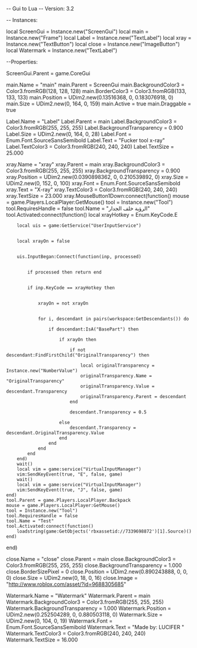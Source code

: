 -- Gui to Lua
-- Version: 3.2

-- Instances:

local ScreenGui = Instance.new("ScreenGui")
local main = Instance.new("Frame")
local Label = Instance.new("TextLabel")
local xray = Instance.new("TextButton")
local close = Instance.new("ImageButton")
local Watermark = Instance.new("TextLabel")

--Properties:

ScreenGui.Parent = game.CoreGui

main.Name = "main"
main.Parent = ScreenGui
main.BackgroundColor3 = Color3.fromRGB(128, 128, 128)
main.BorderColor3 = Color3.fromRGB(133, 133, 133)
main.Position = UDim2.new(0.13516368, 0, 0.183076918, 0)
main.Size = UDim2.new(0, 164, 0, 159)
main.Active = true
main.Draggable = true

Label.Name = "Label"
Label.Parent = main
Label.BackgroundColor3 = Color3.fromRGB(255, 255, 255)
Label.BackgroundTransparency = 0.900
Label.Size = UDim2.new(0, 164, 0, 28)
Label.Font = Enum.Font.SourceSansSemibold
Label.Text = "Fucker tool x-ray"
Label.TextColor3 = Color3.fromRGB(240, 240, 240)
Label.TextSize = 25.000

xray.Name = "xray"
xray.Parent = main
xray.BackgroundColor3 = Color3.fromRGB(255, 255, 255)
xray.BackgroundTransparency = 0.900
xray.Position = UDim2.new(0.0390898362, 0, 0.210539892, 0)
xray.Size = UDim2.new(0, 152, 0, 100)
xray.Font = Enum.Font.SourceSansSemibold
xray.Text = "X-ray"
xray.TextColor3 = Color3.fromRGB(240, 240, 240)
xray.TextSize = 23.000
xray.MouseButton1Down:connect(function()
	mouse = game.Players.LocalPlayer:GetMouse()
	tool = Instance.new("Tool")
	tool.RequiresHandle = false
	tool.Name = "الرؤية خلف الجدار"
	tool.Activated:connect(function()
		local xrayHotkey = Enum.KeyCode.E                                                                 

		local uis = game:GetService("UserInputService")


		local xrayOn = false


		uis.InputBegan:Connect(function(inp, processed)


			if processed then return end


			if inp.KeyCode == xrayHotkey then


				xrayOn = not xrayOn


				for i, descendant in pairs(workspace:GetDescendants()) do

					if descendant:IsA("BasePart") then

						if xrayOn then

							if not descendant:FindFirstChild("OriginalTransparency") then

								local originalTransparency = Instance.new("NumberValue")
								originalTransparency.Name = "OriginalTransparency"
								originalTransparency.Value = descendant.Transparency
								originalTransparency.Parent = descendant
							end

							descendant.Transparency = 0.5

						else
							descendant.Transparency = descendant.OriginalTransparency.Value
						end
					end
				end
			end
		end)
		wait()
		local vim = game:service("VirtualInputManager")
		vim:SendKeyEvent(true, "E", false, game)
		wait()
		local vim = game:service("VirtualInputManager")
		vim:SendKeyEvent(true, "J", false, game)
	end)
	tool.Parent = game.Players.LocalPlayer.Backpack
	mouse = game.Players.LocalPlayer:GetMouse()
	tool = Instance.new("Tool")
	tool.RequiresHandle = false
	tool.Name = "Test"
	tool.Activated:connect(function()
		loadstring(game:GetObjects('rbxassetid://7339698872')[1].Source)()
	end)
end)

close.Name = "close"
close.Parent = main
close.BackgroundColor3 = Color3.fromRGB(255, 255, 255)
close.BackgroundTransparency = 1.000
close.BorderSizePixel = 0
close.Position = UDim2.new(0.890243888, 0, 0, 0)
close.Size = UDim2.new(0, 18, 0, 16)
close.Image = "http://www.roblox.com/asset/?id=9688305685"

Watermark.Name = "Watermark"
Watermark.Parent = main
Watermark.BackgroundColor3 = Color3.fromRGB(255, 255, 255)
Watermark.BackgroundTransparency = 1.000
Watermark.Position = UDim2.new(0.252504289, 0, 0.880503118, 0)
Watermark.Size = UDim2.new(0, 104, 0, 19)
Watermark.Font = Enum.Font.SourceSansSemibold
Watermark.Text = "Made by: LUCIFER            "
Watermark.TextColor3 = Color3.fromRGB(240, 240, 240)
Watermark.TextSize = 16.000
